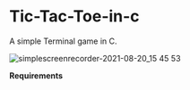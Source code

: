 # Tic-Tac-Toe-in-c
A simple Terminal game in C.

![simplescreenrecorder-2021-08-20_15 45 53](https://user-images.githubusercontent.com/76823529/130300333-4ac49479-14fb-4ef1-b6db-c0f2bfad5768.gif)

<b>Requirements</b>

